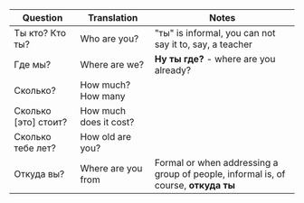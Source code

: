 | Question | Translation | Notes |
| ----- | ----- | ----- |
| Ты кто? Кто ты? | Who are you? | "ты" is informal, you can not say it to, say, a teacher | 
| Где мы? | Where are we? | **Ну ты где?** - where are you already? | 
| Сколько?| How much? How many |
| Сколько [это] стоит? | How much does it cost? |
| Сколько тебе лет? | How old are you? |
| Откуда вы? | Where are you from | Formal or when addressing a group of people, informal is, of course, **откуда ты** |

